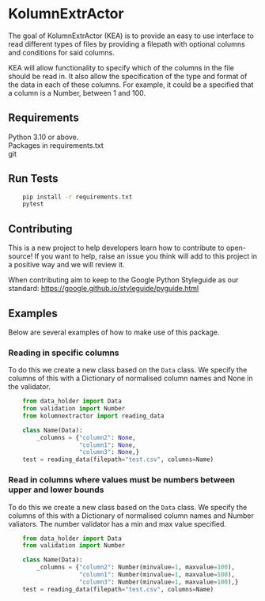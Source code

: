 # KolumnExtrActor

The goal of KolumnExtrActor (KEA) is to provide an easy to use interface to read different types of files by providing a filepath with optional columns and conditions for
said columns.

KEA will allow functionality to specify which of the columns in the file should be read in. It also allow the specification of the type and format of the data in each of these columns. For example, it could be a specified that a column is a Number, between 1 and 100.

## Requirements

Python 3.10 or above.  
Packages in requirements.txt  
git
## Run Tests
```bash
    pip install -r requirements.txt
    pytest
```

## Contributing

This is a new project to help developers learn how to contribute to open-source! If you want to help, raise an issue you think will add to this project in a positive way and we will review it.

When contributing aim to keep to the Google Python Styleguide as our standard: https://google.github.io/styleguide/pyguide.html

## Examples

Below are several examples of how to make use of this package.

### Reading in specific columns
To do this we create a new class based on the `Data` class. We specify the columns of this with a Dictionary of normalised column names and None in the validator.
```python
    from data_holder import Data
    from validation import Number
    from kolumnextractor import reading_data

    class Name(Data):
        _columns = {"column2": None,
                    "column1": None,
                    "column3": None,}
    test = reading_data(filepath="test.csv", columns=Name)
```


### Read in columns where values must be numbers between upper and lower bounds
To do this we create a new class based on the `Data` class. We specify the columns of this with a Dictionary of normalised column names and Number valiators. The number validator has a min and max value specified.
```python
    from data_holder import Data
    from validation import Number

    class Name(Data):
        _columns = {"column2": Number(minvalue=1, maxvalue=100),
                    "column1": Number(minvalue=1, maxvalue=100),
                    "column3": Number(minvalue=1, maxvalue=100),}
    test = reading_data(filepath="test.csv", columns=Name)
```
